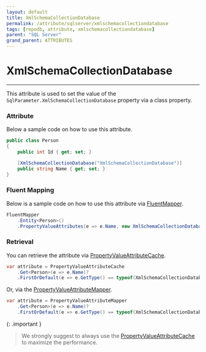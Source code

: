 ```yaml
---
layout: default
title: XmlSchemaCollectionDatabase
permalink: /attribute/sqlserver/xmlschemacollectiondatabase
tags: [repodb, attribute, xmlschemacollectiondatabase]
parent: "SQL Server"
grand_parent: ATTRIBUTES
---
```


# XmlSchemaCollectionDatabase

---

This attribute is used to set the value of the `SqlParameter.XmlSchemaCollectionDatabase` property via a class property.

### Attribute

Below a sample code on how to use this attribute.

```csharp
public class Person
{
    public int Id { get; set; }

    [XmlSchemaCollectionDatabase("XmlSchemaCollectionDatabase")]
    public string Name { get; set; }
}
```

### Fluent Mapping

Below is a sample code on how to use this attribute via [FluentMapper](/mapper/fluentmapper).

```csharp
FluentMapper
    .Entity<Person>()
    .PropertyValueAttributes(e => e.Name, new XmlSchemaCollectionDatabase("XmlSchemaCollectionDatabase"));
```

### Retrieval

You can retrieve the attribute via [PropertyValueAttributeCache](/cacher/propertyvalueattributecache).

```csharp
var attribute = PropertyValueAttributeCache
    .Get<Person>(e => e.Name)?
    .FirstOrDefault(e => e.GetType() == typeof(XmlSchemaCollectionDatabase));
```

Or, via the [PropertyValueAttributeMapper](/mapper/propertyvalueattributemapper).

```csharp
var attribute = PropertyValueAttributeMapper
    .Get<Person>(e => e.Name)?
    .FirstOrDefault(e => e.GetType() == typeof(XmlSchemaCollectionDatabase));
```

{: .important }
> We strongly suggest to always use the [PropertyValueAttributeCache](/cacher/propertyvalueattributecache) to maximize the performance.